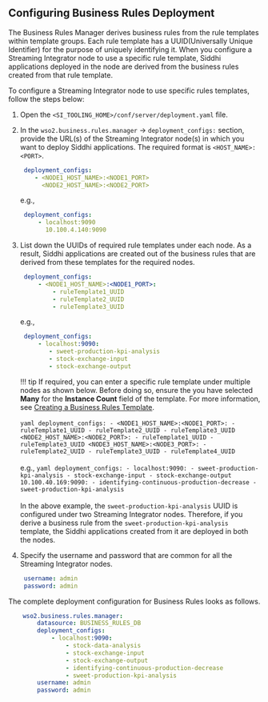 ## Configuring Business Rules Deployment

The Business Rules Manager derives business rules from the rule templates within template groups. Each rule template has a UUID(Universally Unique Identifier) for the purpose of uniquely identifying it.
When you configure a Streaming Integrator node to use a specific rule template, Siddhi applications deployed in the node are derived from the business rules created from that rule template.

To configure a Streaming Integrator node to use specific rules templates, follow the steps below:

1. Open the `<SI_TOOLING_HOME>/conf/server/deployment.yaml` file.

2. In the `wso2.business.rules.manager` -> `deployment_configs:` section, provide the URL(s) of  the Streaming Integrator node(s) in which you want to deploy Siddhi applications. The required format is `<HOST_NAME>:<PORT>`.
    
    ```yaml
     deployment_configs:
        - <NODE1_HOST_NAME>:<NODE1_PORT>
          <NODE2_HOST_NAME>:<NODE2_PORT>
    ``` 
     
    e.g.,
     ```yaml
      deployment_configs:
          - localhost:9090
            10.100.4.140:9090
     ```
    
3. List down the UUIDs of required rule templates under each node. As a result, Siddhi applications are created out of the business rules that are derived from these templates for the required nodes.

    ```yaml    
     deployment_configs:
         - <NODE1_HOST_NAME>:<NODE1_PORT>:
             - ruleTemplate1_UUID
             - ruleTemplate2_UUID
             - ruleTemplate3_UUID
    ``` 
    e.g., 
    
    ```yaml
     deployment_configs:
         - localhost:9090:
            - sweet-production-kpi-analysis
            - stock-exchange-input
            - stock-exchange-output
    ```
   !!! tip
       If required, you can enter a specific rule template under multiple nodes as shown below. Before doing so, ensure the you have selected **Many** for the **Instance Count** field of the template. For more information, see [Creating a Business Rules Template](../admin/creating-business-rules-templates.md/#creating-a-business-rules-template).<br/><br/>
       ```yaml
        deployment_configs:
            - <NODE1_HOST_NAME>:<NODE1_PORT>:
                - ruleTemplate1_UUID
                - ruleTemplate2_UUID
                - ruleTemplate3_UUID
              <NODE2_HOST_NAME>:<NODE2_PORT>:
                - ruleTemplate1_UUID
                - ruleTemplate3_UUID
              <NODE3_HOST_NAME>:<NODE3_PORT>:
                - ruleTemplate2_UUID
                - ruleTemplate3_UUID
                - ruleTemplate4_UUID
       ```<br/><br/>
       e.g.,
       ```yaml
        deployment_configs:
            - localhost:9090:
                - sweet-production-kpi-analysis
                - stock-exchange-input
                - stock-exchange-output
              10.100.40.169:9090:
                - identifying-continuous-production-decrease
                - sweet-production-kpi-analysis
       ```<br/><br/>
       In the above example, the `sweet-production-kpi-analysis` UUID is configured under two Streaming Integrator nodes. Therefore, if you derive a business rule from the `sweet-production-kpi-analysis` template, the Siddhi applications created from it are deployed in both the nodes.
       
4. Specify the username and password that are common for all the Streaming Integrator nodes.

    ```yaml
     username: admin
     password: admin
    ```

The complete deployment configuration for Business Rules looks as follows.

```yaml
    wso2.business.rules.manager:
        datasource: BUSINESS_RULES_DB
        deployment_configs:
            - localhost:9090:
                - stock-data-analysis
                - stock-exchange-input
                - stock-exchange-output
                - identifying-continuous-production-decrease
                - sweet-production-kpi-analysis
        username: admin
        password: admin
```